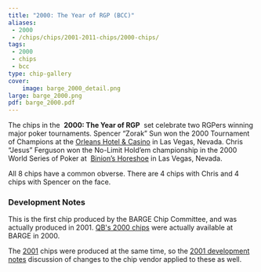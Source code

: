 ```yaml
---
title: "2000: The Year of RGP (BCC)"
aliases:
 - 2000
 - /chips/chips/2001-2011-chips/2000-chips/
tags:
 - 2000
 - chips
 - bcc
type: chip-gallery
cover:
    image: barge_2000_detail.png
large: barge_2000.png
pdf: barge_2000.pdf
---
```


The chips in the&nbsp; **2000: The Year of RGP** &nbsp;set celebrate two RGPers
winning major poker tournaments.&nbsp;Spencer &#8220;Zorak&#8221; Sun&nbsp;won
the 2000 Tournament of Champions at the
[Orleans Hotel &amp; Casino](http://www.orleanscasino.com/)
in Las Vegas, Nevada.&nbsp;Chris
&#8220;Jesus&#8221; Ferguson&nbsp;won the No-Limit Hold&#8217;em championship
in the 2000 World Series of Poker at&nbsp;
[Binion&#8217;s Horeshoe](http://www.binions.com/)
in
Las Vegas, Nevada.

All 8 chips have a common obverse. There are 4 chips with Chris and 4 chips with Spencer on the face.

### Development Notes

This is the first chip produced by the BARGE Chip Committee, and was actually produced in 2001.
[QB's 2000 chips](../2000-qb/) were actually available at BARGE in 2000.

The [2001](../2001/) chips were produced at the same time, so the [2001 development
notes](../2001/#development-notes) discussion of changes to the chip vendor
applied to these as well.
